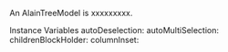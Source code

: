 An AlainTreeModel is xxxxxxxxx.Instance Variables	autoDeselection:		<Object>	autoMultiSelection:		<Object>	childrenBlockHolder:		<Object>	columnInset:		<Object>	columns:		<Object>	displayBlock:		<Object>	doubleClick:		<Object>	evenRowColor:		<Object>	iconBlock:		<Object>	isCheckList:		<Object>	keyStroke:		<Object>	menuBlockHolder:		<Object>	multiSelection:		<Object>	oddRowColor:		<Object>	preferedPaneColor:		<Object>	resizerWidth:		<Object>	rootNodeHolder:		<Object>	rootsHolder:		<Object>	rowInset:		<Object>	selectionHolder:		<Object>	treeModel:		<Object>	treeUpdated:		<Object>autoDeselection	- xxxxxautoMultiSelection	- xxxxxchildrenBlockHolder	- xxxxxcolumnInset	- xxxxxcolumns	- xxxxxdisplayBlock	- xxxxxdoubleClick	- xxxxxevenRowColor	- xxxxxiconBlock	- xxxxxisCheckList	- xxxxxkeyStroke	- xxxxxmenuBlockHolder	- xxxxxmultiSelection	- xxxxxoddRowColor	- xxxxxpreferedPaneColor	- xxxxxresizerWidth	- xxxxxrootNodeHolder	- xxxxxrootsHolder	- xxxxxrowInset	- xxxxxselectionHolder	- xxxxxtreeModel	- xxxxxtreeUpdated	- xxxxx